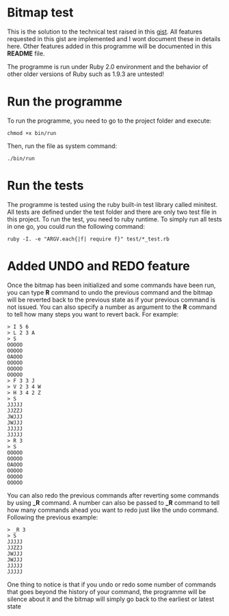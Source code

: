 # Bitmap test
This is the solution to the technical test raised in this [gist](https://gist.github.com/soulnafein/8ee4e60def4e5468df2f). All features requested in this gist are implemented and I wont document these in details here. Other features added in this programme will be documented in this __README__ file.

The programme is run under Ruby 2.0 environment and the behavior of other older versions of Ruby such as 1.9.3 are untested!

# Run the programme
To run the programme, you need to go to the project folder and execute:
```
chmod +x bin/run
```
Then, run the file as system command:
```
./bin/run
```

# Run the tests
The programme is tested using the ruby built-in test library called minitest. All tests are defined under the test folder and there are only two test file in this project. To run the test, you need to ruby runtime. To simply run all tests in one go, you could run the following command:
```
ruby -I. -e "ARGV.each{|f| require f}" test/*_test.rb
```

# Added UNDO and REDO feature
Once the bitmap has been initialized and some commands have been run, you can type __R__ command to undo the previous command and the bitmap will be reverted back to the previous state as if your previous command is not issued. You can also specify a number as argument to the __R__ command to tell how many steps you want to revert back. For example:
```
> I 5 6
> L 2 3 A
> S
OOOOO
OOOOO
OAOOO
OOOOO
OOOOO
OOOOO
> F 3 3 J
> V 2 3 4 W
> H 3 4 2 Z
> S
JJJJJ
JJZZJ
JWJJJ
JWJJJ
JJJJJ
JJJJJ
> R 3
> S
OOOOO
OOOOO
OAOOO
OOOOO
OOOOO
OOOOO
```
You can also redo the previous commands after reverting some commands by using **_R** command. A number can also be passed to **_R** command to tell how many commands ahead you want to redo just like the undo command. Following the previous example:
```
> _R 3
> S
JJJJJ
JJZZJ
JWJJJ
JWJJJ
JJJJJ
JJJJJ
```
One thing to notice is that if you undo or redo some number of commands that goes beyond the history of your command, the programme will be silence about it and the bitmap will simply go back to the earliest or latest state
